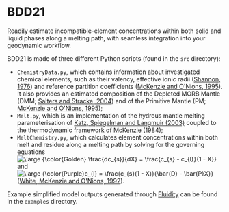 # BDD21
Readily estimate incompatible-element concentrations within both solid and liquid phases along a melting path, with seamless integration into your geodynamic workflow.

BDD21 is made of three different Python scripts (found in the `src` directory):
- `ChemistryData.py`, which contains information about investigated chemical elements, such as their valency, effective ionic radii ([Shannon, 1976](https://scripts.iucr.org/cgi-bin/paper?a12967)) and reference partition coefficients ([McKenzie and O'Nions, 1995](https://academic.oup.com/petrology/article-abstract/36/1/133/1433534)). It also provides an estimated composition of the Depleted MORB Mantle (DMM; [Salters and Stracke, 2004](https://agupubs.onlinelibrary.wiley.com/doi/full/10.1029/2003GC000597)) and of the Primitive Mantle (PM; [McKenzie and O'Nions, 1995](https://academic.oup.com/petrology/article-abstract/36/1/133/1433534));
- `Melt.py`, which is an implementation of the hydrous mantle melting parameterisation of [Katz, Spiegelman and Langmuir (2003)](https://agupubs.onlinelibrary.wiley.com/doi/full/10.1029/2002GC000433) coupled to the thermodynamic framework of [McKenzie (1984)](https://academic.oup.com/petrology/article-abstract/25/3/713/1394279);
- `MeltChemistry.py`, which calculates element concentrations within both melt and residue along a melting path by solving for the governing equations <img src="https://latex.codecogs.com/svg.latex?\bg_white&space;\large&space;{\color{Golden}&space;\frac{dc_{s}}{dX}&space;=&space;\frac{c_{s}&space;-&space;c_{l}}{1&space;-&space;X}}" title="\large {\color{Golden} \frac{dc_{s}}{dX} = \frac{c_{s} - c_{l}}{1 - X}}" /> and <img src="https://latex.codecogs.com/svg.latex?\bg_white&space;\large&space;{\color{Golden}c_{l}&space;=&space;\frac{c_{s}(1&space;-&space;X)}{\bar{D}&space;-&space;\bar{P}X}}" title="\large {\color{Purple}c_{l} = \frac{c_{s}(1 - X)}{\bar{D} - \bar{P}X}}" /> ([White, McKenzie and O'Nions, 1992](https://agupubs.onlinelibrary.wiley.com/doi/abs/10.1029/92JB01749)).

Example simplified model outputs generated through [Fluidity](https://github.com/FluidityProject/fluidity) can be found in the `examples` directory.
